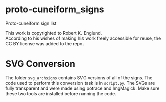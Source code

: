 # proto-cuneiform_signs
Proto-cuneiform sign list

This work is copyrighted to Robert K. Englund.  
According to his wishes of making his work freely accessible for reuse, the CC BY license was added to the repo.

# SVG Conversion
The folder `svg_archsigns` contains SVG versions of all of the signs. The code used to perform this conversion task is in `script.py`. The SVGs are fully transparent and were made using potrace and ImgMagick. Make sure these two tools are installed before running the code.

